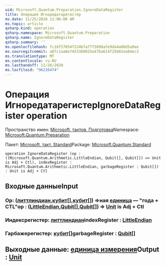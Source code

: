 ```yaml
---
uid: Microsoft.Quantum.Preparation.IgnoreDataRegister
title: Операция Игноредатарегистер
ms.date: 11/25/2020 12:00:00 AM
ms.topic: article
qsharp.kind: operation
qsharp.namespace: Microsoft.Quantum.Preparation
qsharp.name: IgnoreDataRegister
qsharp.summary: ''
ms.openlocfilehash: fc16f57054f224b7a77f3898afe9da4a88d5a9ee
ms.sourcegitcommit: a87c1aa8e7453360025e47ba614f25b02ea84ec3
ms.translationtype: MT
ms.contentlocale: ru-RU
ms.lasthandoff: 11/26/2020
ms.locfileid: "96226474"
---
```

# <a name="ignoredataregister-operation"></a><span data-ttu-id="4a0ee-102">Операция Игноредатарегистер</span><span class="sxs-lookup"><span data-stu-id="4a0ee-102">IgnoreDataRegister operation</span></span>

<span data-ttu-id="4a0ee-103">Пространство имен: [Microsoft. тактов. Подготовка](xref:Microsoft.Quantum.Preparation)</span><span class="sxs-lookup"><span data-stu-id="4a0ee-103">Namespace: [Microsoft.Quantum.Preparation](xref:Microsoft.Quantum.Preparation)</span></span>

<span data-ttu-id="4a0ee-104">Пакет: [Microsoft. такт. Standard](https://nuget.org/packages/Microsoft.Quantum.Standard)</span><span class="sxs-lookup"><span data-stu-id="4a0ee-104">Package: [Microsoft.Quantum.Standard](https://nuget.org/packages/Microsoft.Quantum.Standard)</span></span>




```qsharp
operation IgnoreDataRegister (op : ((Microsoft.Quantum.Arithmetic.LittleEndian, Qubit[], Qubit[]) => Unit is Adj + Ctl), indexRegister : Microsoft.Quantum.Arithmetic.LittleEndian, garbageRegister : Qubit[]) : Unit is Adj + Ctl
```


## <a name="input"></a><span data-ttu-id="4a0ee-105">Входные данные</span><span class="sxs-lookup"><span data-stu-id="4a0ee-105">Input</span></span>

### <a name="op--littleendianqubitqubit--unit--is-adj--ctl"></a><span data-ttu-id="4a0ee-106">Op: ([литтлиндиан](xref:Microsoft.Quantum.Arithmetic.LittleEndian),[кубит](xref:microsoft.quantum.lang-ref.qubit)[],[кубит](xref:microsoft.quantum.lang-ref.qubit)[]) =>ная [единица](xref:microsoft.quantum.lang-ref.unit)  — "года + CTL"</span><span class="sxs-lookup"><span data-stu-id="4a0ee-106">op : ([LittleEndian](xref:Microsoft.Quantum.Arithmetic.LittleEndian),[Qubit](xref:microsoft.quantum.lang-ref.qubit)[],[Qubit](xref:microsoft.quantum.lang-ref.qubit)[]) => [Unit](xref:microsoft.quantum.lang-ref.unit)  is Adj + Ctl</span></span>




### <a name="indexregister--littleendian"></a><span data-ttu-id="4a0ee-107">Индексрегистер: [литтлиндиан](xref:Microsoft.Quantum.Arithmetic.LittleEndian)</span><span class="sxs-lookup"><span data-stu-id="4a0ee-107">indexRegister : [LittleEndian](xref:Microsoft.Quantum.Arithmetic.LittleEndian)</span></span>




### <a name="garbageregister--qubit"></a><span data-ttu-id="4a0ee-108">Гарбажерегистер: [кубит](xref:microsoft.quantum.lang-ref.qubit)[]</span><span class="sxs-lookup"><span data-stu-id="4a0ee-108">garbageRegister : [Qubit](xref:microsoft.quantum.lang-ref.qubit)[]</span></span>





## <a name="output--unit"></a><span data-ttu-id="4a0ee-109">Выходные данные: [единица измерения](xref:microsoft.quantum.lang-ref.unit)</span><span class="sxs-lookup"><span data-stu-id="4a0ee-109">Output : [Unit](xref:microsoft.quantum.lang-ref.unit)</span></span>

